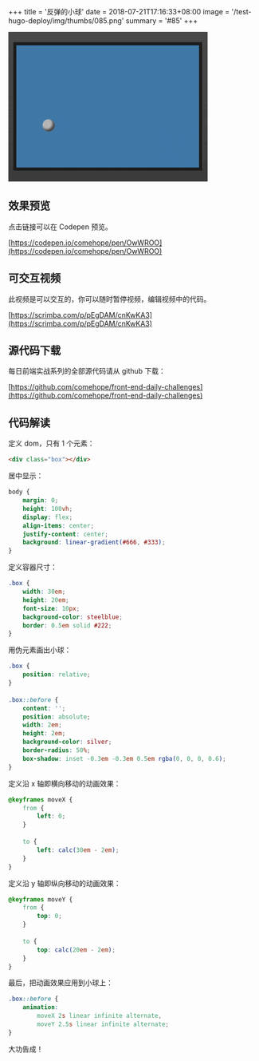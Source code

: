 +++
title = '反弹的小球'
date = 2018-07-21T17:16:33+08:00
image = '/test-hugo-deploy/img/thumbs/085.png'
summary = '#85'
+++

![](./work.gif)

## 效果预览

点击链接可以在 Codepen 预览。

[https://codepen.io/comehope/pen/OwWROO](https://codepen.io/comehope/pen/OwWROO)

## 可交互视频

此视频是可以交互的，你可以随时暂停视频，编辑视频中的代码。

[https://scrimba.com/p/pEgDAM/cnKwKA3](https://scrimba.com/p/pEgDAM/cnKwKA3)

## 源代码下载

每日前端实战系列的全部源代码请从 github 下载：

[https://github.com/comehope/front-end-daily-challenges](https://github.com/comehope/front-end-daily-challenges)

## 代码解读

定义 dom，只有 1 个元素：
```html
<div class="box"></div>
```

居中显示：
```css
body {
    margin: 0;
    height: 100vh;
    display: flex;
    align-items: center;
    justify-content: center;
    background: linear-gradient(#666, #333);
}
```

定义容器尺寸：
```css
.box {
    width: 30em;
    height: 20em;
    font-size: 10px;
    background-color: steelblue;
    border: 0.5em solid #222;
}
```

用伪元素画出小球：
```css
.box {
    position: relative;
}

.box::before {
    content: '';
    position: absolute;
    width: 2em;
    height: 2em;
    background-color: silver;
    border-radius: 50%;
    box-shadow: inset -0.3em -0.3em 0.5em rgba(0, 0, 0, 0.6);
}
```

定义沿 x 轴即横向移动的动画效果：
```css
@keyframes moveX {
    from {
        left: 0;
    }

    to {
        left: calc(30em - 2em);
    }
}
```

定义沿 y 轴即纵向移动的动画效果：
```css
@keyframes moveY {
    from {
        top: 0;
    }

    to {
        top: calc(20em - 2em);
    }
}
```

最后，把动画效果应用到小球上：
```css
.box::before {
    animation: 
        moveX 2s linear infinite alternate,
        moveY 2.5s linear infinite alternate;
}
```

大功告成！

